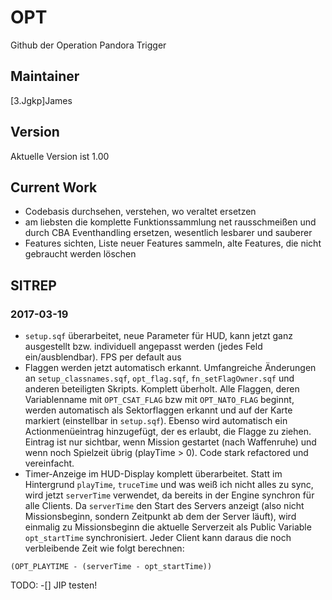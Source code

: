 # OPT
Github der Operation Pandora Trigger

## Maintainer
[3.Jgkp]James

## Version
Aktuelle Version ist 1.00

## Current Work

* Codebasis durchsehen, verstehen, wo veraltet ersetzen
* am liebsten die komplette Funktionssammlung net rausschmeißen und durch CBA Eventhandling ersetzen, wesentlich lesbarer und sauberer
* Features sichten, Liste neuer Features sammeln, alte Features, die nicht gebraucht werden löschen

## SITREP

### 2017-03-19
- ``setup.sqf`` überarbeitet, neue Parameter für HUD, kann jetzt ganz ausgestellt bzw. individuell angepasst werden (jedes Feld ein/ausblendbar). FPS per default aus
- Flaggen werden jetzt automatisch erkannt. Umfangreiche Änderungen an ``setup_classnames.sqf``, ``opt_flag.sqf``, ``fn_setFlagOwner.sqf`` und anderen beteiligten Skripts. Komplett überholt. Alle Flaggen, deren Variablenname mit `OPT_CSAT_FLAG` bzw mit `OPT_NATO_FLAG` beginnt, werden automatisch als Sektorflaggen erkannt und auf der Karte markiert (einstellbar in ``setup.sqf``). Ebenso wird automatisch ein Actionmenüeintrag hinzugefügt, der es erlaubt, die Flagge zu ziehen. Eintrag ist nur sichtbar, wenn Mission gestartet (nach Waffenruhe) und wenn noch Spielzeit übrig (playTime > 0). Code stark refactored und vereinfacht.
- Timer-Anzeige im HUD-Display komplett überarbeitet. Statt im Hintergrund `playTime`, `truceTime` und was weiß ich nicht alles zu sync, wird jetzt `serverTime` verwendet, da bereits in der Engine synchron für alle Clients. Da `serverTime` den Start des Servers anzeigt (also nicht Missionsbeginn, sondern Zeitpunkt ab dem der Server läuft), wird einmalig zu Missionsbeginn die aktuelle Serverzeit als Public Variable `opt_startTime` synchronisiert. Jeder Client kann daraus die noch verbleibende Zeit wie folgt berechnen: 
```SQF
(OPT_PLAYTIME - (serverTime - opt_startTime)) 
```
TODO: -[] JIP testen!
